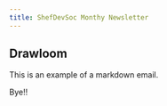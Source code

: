```yaml
---
title: ShefDevSoc Monthy Newsletter
---
```

## Drawloom
This is an example of a markdown email. 

Bye!!